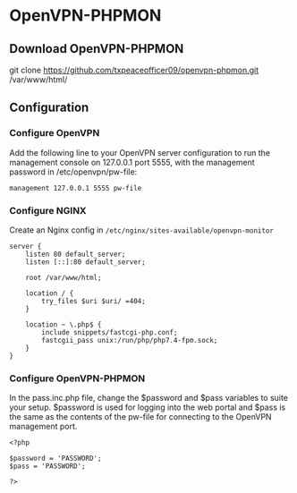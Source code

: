 # OpenVPN-PHPMON

## Download OpenVPN-PHPMON

git clone https://github.com/txpeaceofficer09/openvpn-phpmon.git /var/www/html/

## Configuration

### Configure OpenVPN

Add the following line to your OpenVPN server configuration to run the
management console on 127.0.0.1 port 5555, with the management password
in /etc/openvpn/pw-file:

```
management 127.0.0.1 5555 pw-file
```

### Configure NGINX

Create an Nginx config in `/etc/nginx/sites-available/openvpn-monitor`

```
server {
    listen 80 default_server;
    listen [::]:80 default_server;
    
    root /var/www/html;
    
    location / {
        try_files $uri $uri/ =404;
    }
    
    location ~ \.php$ {
        include snippets/fastcgi-php.conf;
        fastcgii_pass unix:/run/php/php7.4-fpm.sock;
    }
}
```

### Configure OpenVPN-PHPMON

In the pass.inc.php file, change the $password and $pass variables to suite your setup. $password is used for logging into the web portal and $pass is the same as the contents of the pw-file for connecting to the OpenVPN management port.

```
<?php

$password = 'PASSWORD';
$pass = 'PASSWORD';

?>
```
